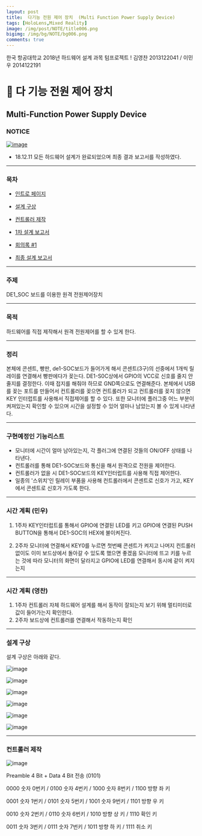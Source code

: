 ```yaml
---
layout: post
title:  다기능 전원 제어 장치  (Multi Function Power Supply Device)
tags: [HoloLens,Mixed Reality]
image: /img/post/NOTE/title006.png
bigimg: /img/bg/NOTE/bg006.png
comments: true
---
```


한국 항공대학교 2018년 하드웨어 설계 과목 텀프로젝트 !
김영찬 2013122041 / 이민우 2014122191



# 🔌 다 기능 전원 제어 장치
##      Multi-Function Power Supply Device

### NOTICE

[![image](https://user-images.githubusercontent.com/40852277/49764082-cbc8b580-fd11-11e8-9d9b-1e438eacf705.png)](https://drive.google.com/file/d/1j9GdAIE577YxwQyaya6IUf_wyjjhicJV/view)

- 18.12.11 모든 하드웨어 설계가 완료되었으며 최종 결과 보고서를 작성하였다.

---

### 목차

* [인트로 페이지](https://github.com/KimYC1223/KAU_HW_2018/wiki)
* [설계 구상](https://github.com/KimYC1223/KAU_HW_2018/wiki/%EC%84%A4%EA%B3%84-%EA%B5%AC%EC%83%81)
* [컨트롤러 제작](https://github.com/KimYC1223/KAU_HW_2018/wiki/%EC%BB%A8%ED%8A%B8%EB%A1%A4%EB%9F%AC-%EC%A0%9C%EC%9E%91)

* [1차 설계 보고서](https://docs.google.com/document/d/1IeziIMAUpHRamWqDd9RJulJZECYwCsv7B4q4vper5i4/edit?usp=sharing)
* [회의록 #1](https://docs.google.com/document/d/1_IOEhCejL1H4feS2lfN3uh_svhE7D3-NGIDvo_U_Ejk/edit?usp=sharing)
* [최종 설계 보고서](https://docs.google.com/document/d/1KtjfvRIkFoQ65lbD0xpDLbpnWic0ljpjdskC9-0ilvI/edit?usp=sharing)

***

### 주제
DE1_SOC 보드를 이용한 원격 전원제어장치

***

### 목적
하드웨어를 직접 제작해서 원격 전원제어를 할 수 있게 한다.

***

### 정리
본체에 콘센트, 빵판, de1-SOC보드가 들어가게 해서 콘센트(3구)의 선중에서 1개씩 릴레이를 연결해서 빵판에다가 꽂는다. DE1-S0C상에서 GPIO의 VCC로 신호를 줄지 안줄지를 결정한다. 이때 접지를 해줘야 하므로 GND쪽으로도 연결해준다. 본체에서 USB를 꽂는 포트를 만들어서 컨트롤러를 꽂으면 컨트롤러가 되고 컨트롤러를 꽂지 않으면 KEY 인터럽트를 사용해서 직접제어를 할 수 있다. 또한 모니터에 플러그중 어느 부분이 켜져있는지 확인할 수 있으며 시간을 설정할 수 있어 얼마나 남았는지 볼 수 있게 나타낸다.

***

### 구현예정인 기능리스트

* 모니터에 시간이 얼마 남아있는지, 각 플러그에 연결된 것들의 ON/OFF 상태를 나타낸다.
* 컨트롤러를 통해 DE1-SOC보드와 통신을 해서 원격으로 전원을 제어한다.
* 컨트롤러가 없을 시 DE1-SOC보드의 KEY인터럽트를 사용해 직접 제어한다.
* 일종의 '스위치'인 릴레이 부품을 사용해 컨트롤러에서 콘센트로 신호가 가고, KEY에서 콘센트로 신호가 가도록 한다.

***

### 시간 계획 (민우)

1. 1주차
KEY인터럽트를 통해서 GPIO에 연결된 LED를 키고 GPIO에 연결된 PUSH BUTTON을 통해서 DE1-SOC의 HEX에 불이켜진다.

2. 2주차
모니터에 연결해서 KEY0를 누르면 첫번째 콘센트가 켜지고 나머지 컨트롤러없이도 이미 보드상에서 돌아갈 수 있도록 했으면 좋겠음 모니터에 뜨고 키를 누르는 것에 따라 모니터의 화면이 달라지고 GPIO에 LED를 연결해서 동시에 같이 켜지는지

***

### 시간 계획 (영찬)

1. 1주차
컨트롤러 자체 하드웨어 설계를 해서 동작이 잘되는지 보기 위해 멀티미터로 값이 들어가는지 확인한다.
2. 2주차
보드상에 컨트롤러를 연결해서 작동하는지 확인

---

### 설계 구상

설계 구상은 아래와 같다.

![image](https://user-images.githubusercontent.com/40852277/48713012-a5ec4b80-ec52-11e8-9d2d-3ac3627fb92c.png)

![image](https://user-images.githubusercontent.com/40852277/48713082-c87e6480-ec52-11e8-9d4f-7af1797b619a.png)

![image](https://user-images.githubusercontent.com/40852277/48713033-b00e4a00-ec52-11e8-96cf-8cd2a6afdaf3.png)

![image](https://user-images.githubusercontent.com/40852277/48713038-b3093a80-ec52-11e8-9c49-d1c60b818b19.png)

![image](https://user-images.githubusercontent.com/40852277/48713094-d0d69f80-ec52-11e8-8217-d04221513010.png)

![image](https://user-images.githubusercontent.com/40852277/48713105-dc29cb00-ec52-11e8-806b-d2d96b45a555.png)

---

### 컨트롤러 제작

![image](https://user-images.githubusercontent.com/40852277/48850088-1fb73d00-edeb-11e8-8f98-04765ed83b25.png)

Preamble 4 Bit + Data 4 Bit 전송 (0101)



0000 숫자 0번키 / 0100 숫자 4번키 / 1000 숫자 8번키 / 1100 방향 좌 키

0001 숫자 1번키 / 0101 숫자 5번키 / 1001 숫자 9번키 / 1101 방향 우 키

0010 숫자 2번키 / 0110 숫자 6번키 / 1010 방향 상 키 / 1110 확인 키

0011 숫자 3번키 / 0111 숫자 7번키 / 1011 방향 하 키 / 1111 취소 키
